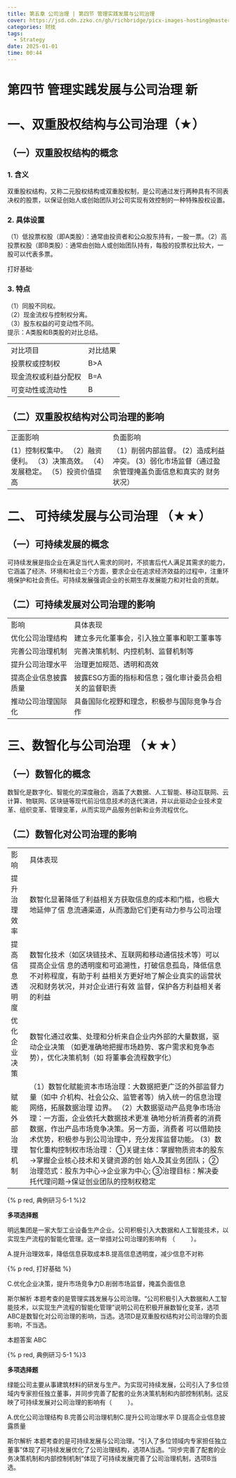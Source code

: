 ```yaml
---
title: 第五章 公司治理 | 第四节 管理实践发展与公司治理
cover: https://jsd.cdn.zzko.cn/gh/richbridge/picx-images-hosting@master/thumbnail/CPA-战略.jpg
categories: 财技
tags:
  - Strategy
date: 2025-01-01 
time: 00:44
---
```


# 第四节 管理实践发展与公司治理 新  

# 一、双重股权结构与公司治理（★）  

## （一）双重股权结构的概念  

### 1. 含义  

双重股权结构，又称二元股权结构或双重股权制，是公司通过发行两种具有不同表决权的股票，以保证创始人或创始团队对公司实现有效控制的一种特殊股权设置。  

### 2. 具体设置  

（1）低投票权股（即A类股）：通常由投资者和公众股东持有，一股一票。（2）高投票权股（即B类股）：通常由创始人或创始团队持有，每股的投票权比较大，一股可以代表多票。  


打好基础·  

### 3. 特点  

（1）同股不同权。  
（2）现金流权与控制权分离。  
（3）股东权益的可变动性不同。  
提示：A类股和B类股的对比总结。  

<html><body><table><tr><td>对比项目</td><td>对比结果</td></tr><tr><td>投票权或控制权</td><td>B>A</td></tr><tr><td>现金流权或利益分配权</td><td>B=A</td></tr><tr><td>可变动性或流动性</td><td>B<A</td></tr></table></body></html>  

## （二）双重股权结构对公司治理的影响  

<html><body><table><tr><td>正面影响</td><td>负面影响</td></tr><tr><td>(1）控制权集中。 （2）融资便利。 （3）决策高效。 （4）发展稳定。 （5）投资价值提高</td><td>（1）削弱内部监督。 (2）造成利益冲突。 (3）弱化市场监督（通过盈余管理掩盖负面信息和真实的 财务状况）</td></tr></table></body></html>  

# 二、 可持续发展与公司治理 （★★）  

## （一）可持续发展的概念  

可持续发展是指企业在满足当代人需求的同时，不损害后代人满足其需求的能力，它涵盖了经济、环境和社会三个方面，要求企业在追求经济效益的过程中，注重环境保护和社会责任。可持续发展强调企业的长期生存发展能力和对社会的贡献。  

## （二）可持续发展对公司治理的影响  

<html><body><table><tr><td>影响</td><td>具体表现</td></tr><tr><td>优化公司治理结构</td><td>建立多元化董事会，引入独立董事和职工董事等</td></tr><tr><td>完善公司治理机制</td><td>完善决策机制、内控机制、监督机制等</td></tr><tr><td>提升公司治理水平</td><td>治理更加规范、透明和高效</td></tr><tr><td>提高企业信息披露质量</td><td>披露ESG方面的指标和信息；强化审计委员会相关的监督职责</td></tr><tr><td>推动公司治理国际化</td><td>具备国际化视野和理念，积极参与国际竞争与合作</td></tr></table></body></html>  


# 三、数智化与公司治理 （★★）  

## （一）数智化的概念  

数智化是数字化、智能化的深度融合，涵盖了大数据、人工智能、移动互联网、云计算、物联网、区块链等现代前沿信息技术的迭代演进，并以此驱动企业技术变革、组织变革、管理变革，从而实现产品服务创新和业务流程优化。  

## （二）数智化对公司治理的影响  

<html><body><table><tr><td>影响</td><td>具体表现</td></tr><tr><td>提升治理效率</td><td>数智化显著降低了利益相关方获取信息的成本和门槛，也极大地延伸了信 息流通渠道，从而激励它们更有动力参与公司治理</td></tr><tr><td>提高信息透明度</td><td>数智化技术（如区块链技术、互联网和移动通信技术等）可以提高企业信 息的透明度和可追溯性，打破信息孤岛，降低信息不对称程度，有助于利 益相关方更好地了解企业真实的运营状况和财务状况，并对企业进行有效 监督，保护各方利益相关者的利益</td></tr><tr><td>优化企业决策</td><td>数智化通过收集、处理和分析来自企业内外部的大量数据，驱动企业决策 （如更准确地把握市场趋势、客户需求和竞争态势），优化决策机制（如 将董事会流程数字化）</td></tr><tr><td>赋能外部治理机制</td><td>（1）数智化赋能资本市场治理：大数据把更广泛的外部监督力量（如中 介机构、社会公众、监管者等）纳入统一的信息治理网络，拓展数据治理 边界。 （2）大数据驱动产品竞争市场治理：一方面，企业依托大数据技术更准 确地分析消费者的消费数据，作出产品市场竞争决策。另一方面，消费者 可以借助技术优势，积极参与到公司治理中，充分发挥监督功能。 (3）数智化重构控制权市场治理： ①关键主体：掌握物质资本的股东→掌握企业核心技术和关键资源的创 始人及其业务团队； ②治理范式：股东为中心→企业家为中心; ③治理目标：解决委托代理问题→保证创业团队的控制权稳定</td></tr></table></body></html>  

{% p red, 典例研习·5-1 %}2  

**多项选择题**

明远集团是一家大型工业设备生产企业。公司积极引入大数据和人工智能技术，以实现生产流程的智能化管理。这一举措对公司治理的影响有 （    ）。  

A.提升治理效率，降低信息获取成本B.提高信息透明度，减少信息不对称  


{% p red, 打好基础 %}

C.优化企业决策，提升市场竞争力D.削弱市场监督，掩盖负面信息  

斯尔解析 本题考查的是管理实践发展与公司治理。“公司积极引入大数据和人工智能技术，以实现生产流程的智能化管理”说明公司在积极开展数智化变革，选项ABC是数智化对公司治理的影响，当选。选项D是双重股权结构对公司治理的负面影响，不当选。  

本题答案 ABC  

{% p red, 典例研习·5-1 %}3  

**多项选择题**

绿能公司主要从事建筑材料的研发与生产。为实现可持续发展，公司引入了多位领域内专家担任独立董事，并同步完善了配套的业务决策机制和内部控制机制。这反映了可持续发展对公司治理的影响有（    ）。  

A.优化公司治理结构 B.完善公司治理机制C.提升公司治理水平 D.提高企业信息披露质量  

斯尔解析 本题考查的是可持续发展与公司治理。“引入了多位领域内专家担任独立董事”体现了可持续发展优化了公司治理结构，选项A当选。“同步完善了配套的业务决策机制和内部控制机制”体现了可持续发展完善了公司治理机制，选项B当选。  
